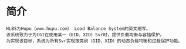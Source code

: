 # 简介

    HLBS为Hupu（www.hupu.com） Load Balance System的英文缩写。
    该系统致力于为CGI在使用某一（GID、XID）Svr时，提供负载均衡与容错保护。
    为实现该目标，系统为所有Svr实现按类别（GID、XID）的动态负载均衡和过载保护功能。
